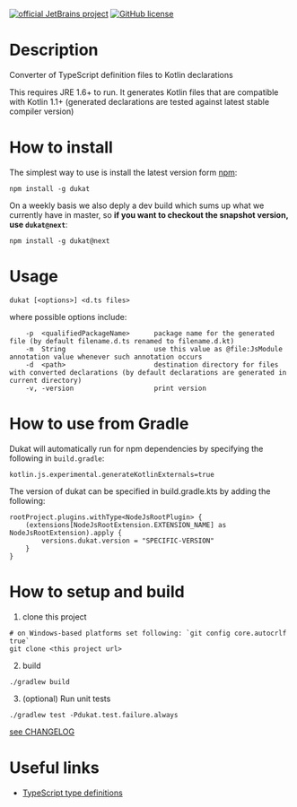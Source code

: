 [![official JetBrains project](https://jb.gg/badges/official.svg)](https://confluence.jetbrains.com/display/ALL/JetBrains+on+GitHub)
[![GitHub license](https://img.shields.io/badge/license-Apache%20License%202.0-blue.svg?style=flat)](https://www.apache.org/licenses/LICENSE-2.0)
# Description
Converter of TypeScript definition files to Kotlin declarations

This requires JRE 1.6+ to run. It generates Kotlin files that are compatible with Kotlin 1.1+ (generated declarations
are tested against latest stable compiler version)

# How to install

The simplest way to use is install the latest version form [npm](https://www.npmjs.com/package/dukat):
```shell
npm install -g dukat
```

On a weekly basis we also deply a dev build which sums up what we currently have in master, 
so **if you want to checkout the snapshot version, use `dukat@next`**:

```
npm install -g dukat@next
```

# Usage

```shell
dukat [<options>] <d.ts files>
```

where possible options include:
```shell
    -p  <qualifiedPackageName>      package name for the generated file (by default filename.d.ts renamed to filename.d.kt)
    -m  String                      use this value as @file:JsModule annotation value whenever such annotation occurs
    -d  <path>                      destination directory for files with converted declarations (by default declarations are generated in current directory)
    -v, -version                    print version
```

# How to use from Gradle

Dukat will automatically run for npm dependencies by specifying the following in `build.gradle`:
```
kotlin.js.experimental.generateKotlinExternals=true
```

The version of dukat can be specified in build.gradle.kts by adding the following:
```
rootProject.plugins.withType<NodeJsRootPlugin> {
    (extensions[NodeJsRootExtension.EXTENSION_NAME] as NodeJsRootExtension).apply {
        versions.dukat.version = "SPECIFIC-VERSION"
    }
}
```

# How to setup and build

1. clone this project
  ```shell
  # on Windows-based platforms set following: `git config core.autocrlf true`   
  git clone <this project url>
  ```
  
2. build
 
 ```shell
 ./gradlew build
 ```
 
3. (optional) Run unit tests

```shell
./gradlew test -Pdukat.test.failure.always
```  

[see CHANGELOG](https://github.com/Kotlin/dukat/blob/master/CHANGELOG.md)

# Useful links

- [TypeScript type definitions](https://github.com/DefinitelyTyped/DefinitelyTyped)
 
